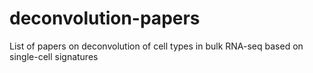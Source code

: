 # deconvolution-papers
List of papers on deconvolution of cell types in bulk RNA-seq based on single-cell signatures
